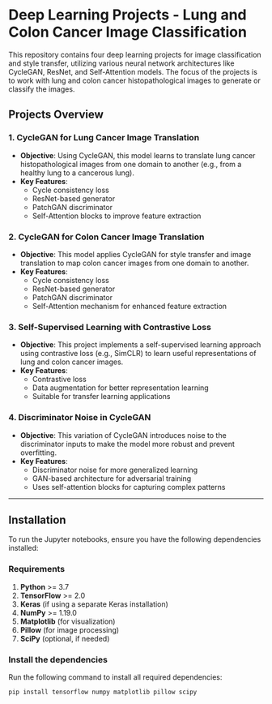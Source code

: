 # Deep Learning Projects - Lung and Colon Cancer Image Classification

This repository contains four deep learning projects for image classification and style transfer, utilizing various neural network architectures like CycleGAN, ResNet, and Self-Attention models. The focus of the projects is to work with lung and colon cancer histopathological images to generate or classify the images.

## Projects Overview

### 1. **CycleGAN for Lung Cancer Image Translation**
   - **Objective**: Using CycleGAN, this model learns to translate lung cancer histopathological images from one domain to another (e.g., from a healthy lung to a cancerous lung).
   - **Key Features**: 
     - Cycle consistency loss
     - ResNet-based generator
     - PatchGAN discriminator
     - Self-Attention blocks to improve feature extraction

### 2. **CycleGAN for Colon Cancer Image Translation**
   - **Objective**: This model applies CycleGAN for style transfer and image translation to map colon cancer images from one domain to another.
   - **Key Features**:
     - Cycle consistency loss
     - ResNet-based generator
     - PatchGAN discriminator
     - Self-Attention mechanism for enhanced feature extraction

### 3. **Self-Supervised Learning with Contrastive Loss**
   - **Objective**: This project implements a self-supervised learning approach using contrastive loss (e.g., SimCLR) to learn useful representations of lung and colon cancer images.
   - **Key Features**:
     - Contrastive loss
     - Data augmentation for better representation learning
     - Suitable for transfer learning applications

### 4. **Discriminator Noise in CycleGAN**
   - **Objective**: This variation of CycleGAN introduces noise to the discriminator inputs to make the model more robust and prevent overfitting.
   - **Key Features**:
     - Discriminator noise for more generalized learning
     - GAN-based architecture for adversarial training
     - Uses self-attention blocks for capturing complex patterns

---

## Installation

To run the Jupyter notebooks, ensure you have the following dependencies installed:

### Requirements

1. **Python** >= 3.7
2. **TensorFlow** >= 2.0
3. **Keras** (if using a separate Keras installation)
4. **NumPy** >= 1.19.0
5. **Matplotlib** (for visualization)
6. **Pillow** (for image processing)
7. **SciPy** (optional, if needed)

### Install the dependencies

Run the following command to install all required dependencies:

```bash
pip install tensorflow numpy matplotlib pillow scipy
